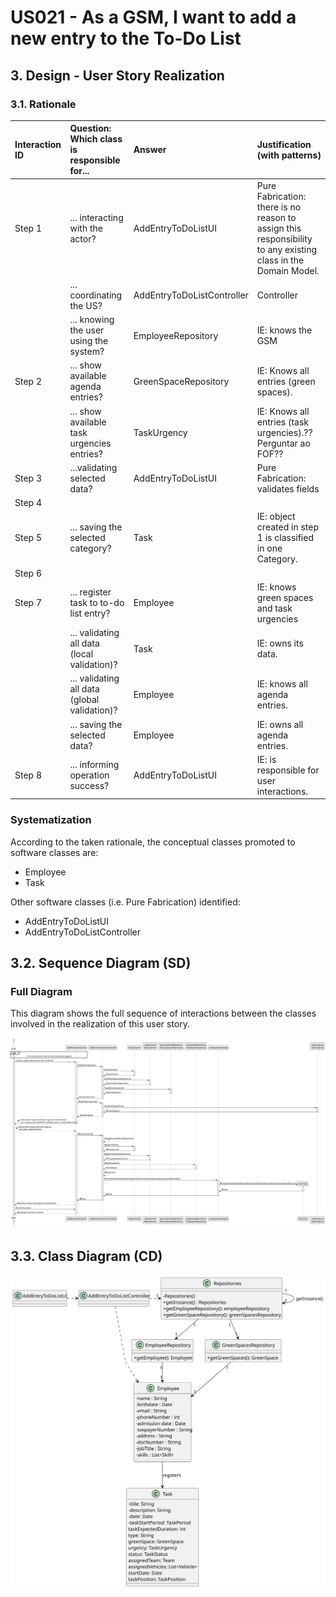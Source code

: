# US021 - As a GSM, I want to add a new entry to the To-Do List

## 3. Design - User Story Realization 

### 3.1. Rationale

| Interaction ID | Question: Which class is responsible for...       | Answer                     | Justification (with patterns)                                                                                 |
|:---------------|:--------------------------------------------------|:---------------------------|:--------------------------------------------------------------------------------------------------------------|
| Step 1  		     | 	... interacting with the actor?                  | AddEntryToDoListUI         | Pure Fabrication: there is no reason to assign this responsibility to any existing class in the Domain Model. |
| 			  		        | 	... coordinating the US?                         | AddEntryToDoListController | Controller                                                                                                    |
| 			  		        | ... knowing the user using the system?            | EmployeeRepository         | IE: knows the GSM                                                                                             |
| Step 2  		     | 		... show available agenda entries?					         | GreenSpaceRepository       | IE: Knows all entries (green spaces).                                                                         |
| 		             | 		... show available task urgencies entries?					 | TaskUrgency                | IE: Knows all entries (task urgencies).??Perguntar ao FOF??                                                   |
| Step 3  		     | 	...validating selected data?                     | AddEntryToDoListUI         | Pure Fabrication: validates fields                                                                            |
| Step 4  		     | 	                                                 |                            |                                                                                                               |
| Step 5  		     | 	... saving the selected category?                | Task                       | IE: object created in step 1 is classified in one Category.                                                   |
| Step 6  		     | 							                                           |                            |                                                                                                               |              
| Step 7  		     | 	... register task to to-do list entry?           | Employee                   | IE: knows green spaces and task urgencies                                                                     |
| 		             | 	... validating all data (local validation)?      | Task                       | IE: owns its data.                                                                                            | 
| 			  		        | 	... validating all data (global validation)?     | Employee                   | IE: knows all agenda entries.                                                                                 | 
| 			  		        | 	... saving the selected data?                    | Employee                   | IE: owns all agenda entries.                                                                                  | 
| Step 8  		     | 	... informing operation success?                 | AddEntryToDoListUI         | IE: is responsible for user interactions.                                                                     | 

### Systematization ##

According to the taken rationale, the conceptual classes promoted to software classes are: 

* Employee
* Task

Other software classes (i.e. Pure Fabrication) identified: 

* AddEntryToDoListUI  
* AddEntryToDoListController


## 3.2. Sequence Diagram (SD)

### Full Diagram

This diagram shows the full sequence of interactions between the classes involved in the realization of this user story.

![Sequence Diagram - Full](svg/us021-sequence-diagram-full.svg)

## 3.3. Class Diagram (CD)

![Class Diagram](svg/us021-class-diagram.svg)